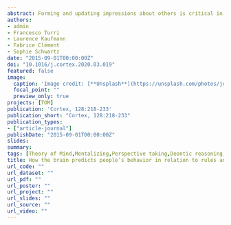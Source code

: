 ```yaml
---
abstract: Forming and updating impressions about others is critical in everyday life and engages portions of the dorsomedial prefrontal cortex (dMPFC), the posterior cingulate cortex (PCC) and the amygdala. Some of these activations are attributed to “mentalizing” functions necessary to represent people's mental states, such as beliefs or desires. Evolutionary psychology and developmental studies, however, suggest that interpersonal inferences can also be obtained through the aid of deontic heuristics, which dictate what must (or must not) be done in given circumstances. We used fMRI and asked 18 participants to predict whether unknown characters would follow their desires or obey external rules. Participants had no means, at the beginning, to make accurate predictions, but slowly learned (throughout the experiment) each character's behavioral profile. We isolated brain regions whose activity changed during the experiment, as a neural signature of impression updating. Whereas dMPFC was progressively more involved in predicting characters' behavior in relation to their desires, the medial orbitofrontal cortex and the amygdala were progressively more recruited in predicting rule-based behavior. Our data provide evidence of a neural dissociation between deontic inference and theory-of-mind (ToM), and support a differentiation of orbital and dorsal prefrontal cortex in terms of low- and high-level social cognition.
authors:
- admin
- Francesco Turri
- Laurence Kaufmann
- Fabrice Clément
- Sophie Schwartz
date: "2015-09-01T00:00:00Z"
doi: "10.1016/j.cortex.2020.03.019"
featured: false
image:
  caption: 'Image credit: [**Unsplash**](https://unsplash.com/photos/jdD8gXaTZsc)'
  focal_point: ""
  preview_only: true
projects: [TOM]
publication: 'Cortex, 128:218-233'
publication_short: "Cortex, 128:218-233"
publication_types:
- ["article-journal"]
publishDate: "2015-09-01T00:00:00Z"
slides: 
summary:
tags: [Theory of Mind,Mentalizing,Perspective taking,Deontic reasoning,Impression formation,dMPFC,Prefrontal cortex,Amygdala,fMRI,neuroimaging]
title: How the brain predicts people’s behavior in relation to rules and desires. Evidence of a medio-prefrontal dissociation
url_code: ""
url_dataset: ""
url_pdf: ""
url_poster: ""
url_project: ""
url_slides: ""
url_source: ""
url_video: ""
---
```

